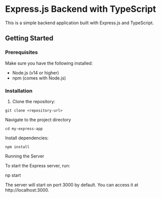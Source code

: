 # Express.js Backend with TypeScript

This is a simple backend application built with Express.js and TypeScript.

## Getting Started

### Prerequisites

Make sure you have the following installed:

- Node.js (v14 or higher)
- npm (comes with Node.js)

### Installation

1. Clone the repository:

`git clone <repository-url>`

Navigate to the project directory

`cd my-express-app`

Install dependencies:

`npm install`

Running the Server

To start the Express server, run:

np start

The server will start on port 3000 by default. You can access it at http://localhost:3000.